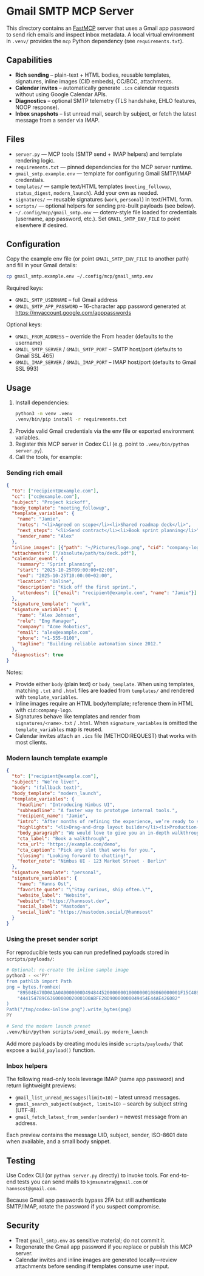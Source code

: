 # Gmail SMTP MCP Server

This directory contains an [FastMCP](https://github.com/modelcontextprotocol) server that uses a Gmail app password to send rich emails and inspect inbox metadata. A local virtual environment in `.venv/` provides the `mcp` Python dependency (see `requirements.txt`).

## Capabilities

- **Rich sending** – plain-text + HTML bodies, reusable templates, signatures, inline images (CID embeds), CC/BCC, attachments.
- **Calendar invites** – automatically generate `.ics` calendar requests without using Google Calendar APIs.
- **Diagnostics** – optional SMTP telemetry (TLS handshake, EHLO features, NOOP response).
- **Inbox snapshots** – list unread mail, search by subject, or fetch the latest message from a sender via IMAP.

## Files

- `server.py` — MCP tools (SMTP send + IMAP helpers) and template rendering logic.
- `requirements.txt` — pinned dependencies for the MCP server runtime.
- `gmail_smtp.example.env` — template for configuring Gmail SMTP/IMAP credentials.
- `templates/` — sample text/HTML templates (`meeting_followup`, `status_digest`, `modern_launch`). Add your own as needed.
- `signatures/` — reusable signatures (`work`, `personal`) in text/HTML form.
- `scripts/` — optional helpers for sending pre-built payloads (see below).
- `~/.config/mcp/gmail_smtp.env` — dotenv-style file loaded for credentials (username, app password, etc.). Set `GMAIL_SMTP_ENV_FILE` to point elsewhere if desired.

## Configuration

Copy the example env file (or point `GMAIL_SMTP_ENV_FILE` to another path) and fill in your Gmail details:

```bash
cp gmail_smtp.example.env ~/.config/mcp/gmail_smtp.env
```

Required keys:

- `GMAIL_SMTP_USERNAME` – full Gmail address
- `GMAIL_SMTP_APP_PASSWORD` – 16-character app password generated at https://myaccount.google.com/apppasswords

Optional keys:

- `GMAIL_FROM_ADDRESS` – override the From header (defaults to the username)
- `GMAIL_SMTP_SERVER` / `GMAIL_SMTP_PORT` – SMTP host/port (defaults to Gmail SSL 465)
- `GMAIL_IMAP_SERVER` / `GMAIL_IMAP_PORT` – IMAP host/port (defaults to Gmail SSL 993)

## Usage

1. Install dependencies:
   ```bash
   python3 -m venv .venv
   .venv/bin/pip install -r requirements.txt
   ```
2. Provide valid Gmail credentials via the env file or exported environment variables.
3. Register this MCP server in Codex CLI (e.g. point to `.venv/bin/python server.py`).
4. Call the tools, for example:

### Sending rich email

```json
{
  "to": ["recipient@example.com"],
  "cc": ["cc@example.com"],
  "subject": "Project kickoff",
  "body_template": "meeting_followup",
  "template_variables": {
    "name": "Jamie",
    "notes": "<li>Agreed on scope</li><li>Shared roadmap deck</li>",
    "next_steps": "<li>Send contract</li><li>Book sprint planning</li>",
    "sender_name": "Alex"
  },
  "inline_images": [{"path": "~/Pictures/logo.png", "cid": "company-logo"}],
  "attachments": ["/absolute/path/to/deck.pdf"],
  "calendar_event": {
    "summary": "Sprint planning",
    "start": "2025-10-25T09:00:00+02:00",
    "end": "2025-10-25T10:00:00+02:00",
    "location": "Online",
    "description": "Kick off the first sprint.",
    "attendees": [{"email": "recipient@example.com", "name": "Jamie"}]
  },
  "signature_template": "work",
  "signature_variables": {
    "name": "Alex Johnson",
    "role": "Eng Manager",
    "company": "Acme Robotics",
    "email": "alex@example.com",
    "phone": "+1-555-0100",
    "tagline": "Building reliable automation since 2012."
  },
  "diagnostics": true
}
```

Notes:

- Provide either `body` (plain text) or `body_template`. When using templates, matching `.txt` and `.html` files are loaded from `templates/` and rendered with `template_variables`.
- Inline images require an HTML body/template; reference them in HTML with `cid:company-logo`.
- Signatures behave like templates and render from `signatures/<name>.txt` / `.html`. When `signature_variables` is omitted the `template_variables` map is reused.
- Calendar invites attach an `.ics` file (METHOD:REQUEST) that works with most clients.

### Modern launch template example

```json
{
  "to": ["recipient@example.com"],
  "subject": "We’re live!",
  "body": "(fallback text)",
  "body_template": "modern_launch",
  "template_variables": {
    "headline": "Introducing Nimbus UI",
    "subheadline": "A faster way to prototype internal tools.",
    "recipient_name": "Jamie",
    "intro": "After months of refining the experience, we’re ready to share Nimbus UI with you.",
    "highlights": "<li>Drag-and-drop layout builder</li><li>Production-ready data bindings</li><li>Audit-friendly change history</li>",
    "body_paragraph": "We would love to give you an in-depth walkthrough and hear what problems you are solving this quarter.",
    "cta_label": "Book a walkthrough",
    "cta_url": "https://example.com/demo",
    "cta_caption": "Pick any slot that works for you.",
    "closing": "Looking forward to chatting!",
    "footer_note": "Nimbus UI · 123 Market Street · Berlin"
  },
  "signature_template": "personal",
  "signature_variables": {
    "name": "Hanns Ost",
    "favorite_quote": "\"Stay curious, ship often.\"",
    "website_label": "Website",
    "website": "https://hannsost.dev",
    "social_label": "Mastodon",
    "social_link": "https://mastodon.social/@hannsost"
  }
}
```

### Using the preset sender script

For reproducible tests you can run predefined payloads stored in `scripts/payloads/`:

```bash
# Optional: re-create the inline sample image
python3 - <<'PY'
from pathlib import Path
png = bytes.fromhex(
    "89504E470D0A1A0A0000000D49484452000000010000000108060000001F15C4890000000A49"
    "444154789C6360000002000100ABFE28D90000000049454E44AE426082"
)
Path("/tmp/codex-inline.png").write_bytes(png)
PY

# Send the modern launch preset
.venv/bin/python scripts/send_email.py modern_launch
```

Add more payloads by creating modules inside `scripts/payloads/` that expose a `build_payload()` function.

### Inbox helpers

The following read-only tools leverage IMAP (same app password) and return lightweight previews:

- `gmail_list_unread_messages(limit=10)` – latest unread messages.
- `gmail_search_subject(subject, limit=10)` – search by subject string (UTF-8).
- `gmail_fetch_latest_from_sender(sender)` – newest message from an address.

Each preview contains the message UID, subject, sender, ISO-8601 date when available, and a small body snippet.

## Testing

Use Codex CLI (or `python server.py` directly) to invoke tools. For end-to-end tests you can send mails to `kjmsumatra@gmail.com` or `hannsost@gmail.com`.

Because Gmail app passwords bypass 2FA but still authenticate SMTP/IMAP, rotate the password if you suspect compromise.

## Security

- Treat `gmail_smtp.env` as sensitive material; do not commit it.
- Regenerate the Gmail app password if you replace or publish this MCP server.
- Calendar invites and inline images are generated locally—review attachments before sending if templates consume user input.

